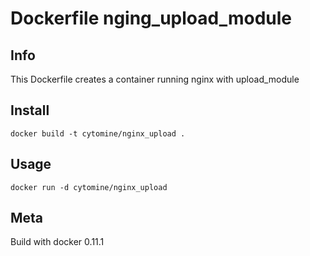 # Dockerfile nging_upload_module

## Info

This Dockerfile creates a container running nginx with upload_module

## Install

`docker build -t cytomine/nginx_upload .`

## Usage

`docker run -d cytomine/nginx_upload`

## Meta

Build with docker 0.11.1
